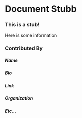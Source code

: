 # Document Stubb
### This is a stub!

Here is some information

### Contributed By
##### Name
##### Bio
##### Link
##### Organization
##### Etc...


<docmeta name="displayName" value="someName">